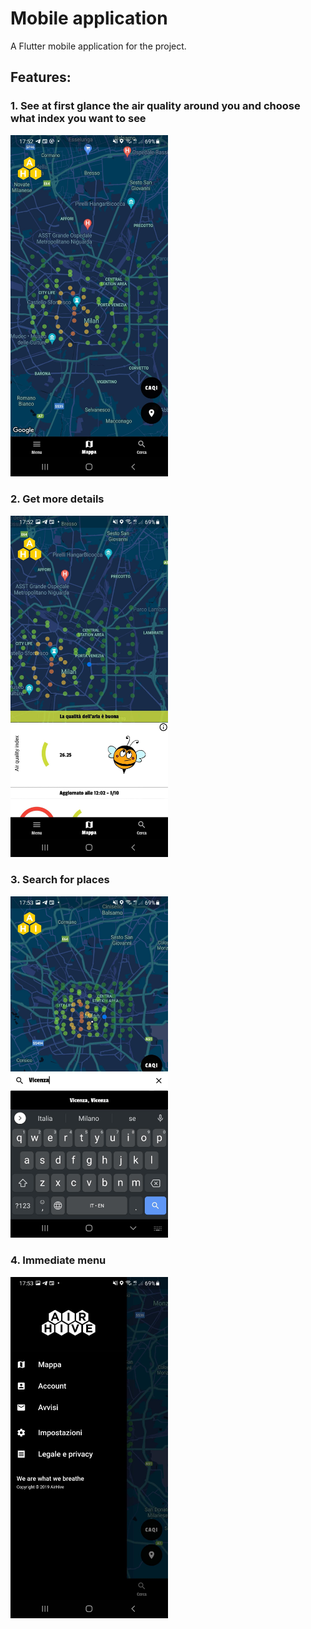 # Mobile application

A Flutter mobile application for the project.

## Features:
### 1. See at first glance the air quality around you and choose what index you want to see
<img src="assets/Screenshot_20211128-175240.jpg" alt="Home" width="50%">

### 2. Get more details
<img src="assets/Screenshot_20211128-175251.jpg" alt="More" width="50%">

### 3. Search for places
<img src="assets/Screenshot_20211128-175333.jpg" alt="Search" width="50%">

### 4. Immediate menu
<img src="assets/Screenshot_20211128-175341.jpg" alt="Menu" width="50%">
